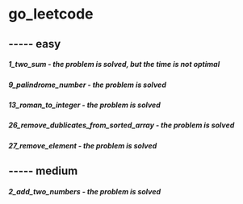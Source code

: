 # go_leetcode


## ----- easy
##### 1_two_sum -  the problem is solved, but the time is not optimal
##### 9_palindrome_number - the problem is solved
##### 13_roman_to_integer - the problem is solved
##### 26_remove_dublicates_from_sorted_array - the problem is solved
##### 27_remove_element - the problem is solved

## ----- medium
##### 2_add_two_numbers - the problem is solved
